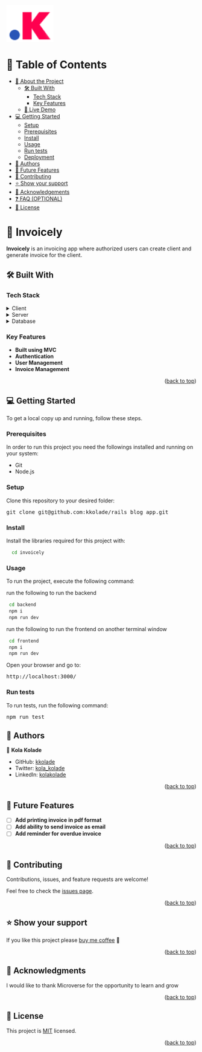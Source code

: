 <!-- TABLE OF CONTENTS -->
<img width="25%" src="./kolakolade_favicon.png ">

# 📗 Table of Contents

- [📖 About the Project](#about-project)
  - [🛠 Built With](#built-with)
    - [Tech Stack](#tech-stack)
    - [Key Features](#key-features)
  - [🚀 Live Demo](#live-demo)
- [💻 Getting Started](#getting-started)
  - [Setup](#setup)
  - [Prerequisites](#prerequisites)
  - [Install](#install)
  - [Usage](#usage)
  - [Run tests](#run-tests)
  - [Deployment](#triangular_flag_on_post-deployment)
- [👥 Authors](#authors)
- [🔭 Future Features](#future-features)
- [🤝 Contributing](#contributing)
- [⭐️ Show your support](#support)
- [🙏 Acknowledgements](#acknowledgements)
- [❓ FAQ (OPTIONAL)](#faq)
- [📝 License](#license)

<!-- PROJECT DESCRIPTION -->

# 📖 Invoicely <a name="about-project"></a>

**Invoicely** is an invoicing app where authorized users can create client and generate invoice for the client.

## 🛠 Built With <a name="built-with"></a>

### Tech Stack <a name="tech-stack"></a>

<details>
  <summary>Client</summary>
  <ul>
    <li><a href="https://react.dev/">React</a></li>
    <li><a href="https://reactrouter.com/">React Router</a></li>
    <li><a href="https://redux.js.org/">Redux</a></li>
    <li><a href="https://postcss.org/">PostCSS</a></li>
  </ul>
</details>
<details>
  <summary>Server</summary>
  <ul>
    <li><a href="https://nodejs.org/en">Node.js</a></li>
    <li><a href="https://expressjs.com/">Express</a></li>
  </ul>
</details>
<details>
  <summary>Database</summary>
  <ul>
    <li><a href="https://www.mongodb.com/">MongoDB</a></li>
    <li><a href="https://mongoosejs.com/">Mongoose</a></li>
  </ul>
</details>

<!-- Features -->

### Key Features <a name="key-features"></a>

- **Built using MVC**
- **Authentication**
- **User Management**
- **Invoice Management**

<p align="right">(<a href="#readme-top">back to top</a>)</p>

<!-- LIVE DEMO -->

<!-- GETTING STARTED -->

## 💻 Getting Started <a name="getting-started"></a>

To get a local copy up and running, follow these steps.

### Prerequisites

In order to run this project you need the followings installed and running on your system:

- Git
- Node.js

<!--
Example command:

```sh
 gem install rails
```
 -->

### Setup

Clone this repository to your desired folder:

<pre>git clone git@github.com:kkolade/rails_blog_app.git</pre>
<!--
Example commands:

```sh
  git git clone git@github.com:kkolade/invoicely.git
  cd blog
```
--->

### Install

Install the libraries required for this project with:

```sh
  cd invoicely
```

### Usage

To run the project, execute the following command:

run the following to run the backend

```sh
 cd backend
 npm i
 npm run dev
```

run the following to run the frontend on another terminal window

```sh
 cd frontend
 npm i
 npm run dev
```

Open your browser and go to:

<pre>http://localhost:3000/</pre>

### Run tests

To run tests, run the following command:

<pre>npm run test</pre>

<!--
Example command:

```sh
  bin/rails test test/models/article_test.rb
```
--->

<!-- AUTHORS -->

## 👥 Authors <a name="authors"></a>

👤 **Kola Kolade**

- GitHub: [kkolade](https://github.com/kkolade)
- Twitter: [kola_kolade](https://twitter.com/kola_kolade)
- LinkedIn: [kolakolade](https://linkedin.com/in/kolakolade)

<p align="right">(<a href="#readme-top">back to top</a>)</p>

<!-- FUTURE FEATURES -->

## 🔭 Future Features <a name="future-features"></a>

- [ ] **Add printing invoice in pdf format**
- [ ] **Add ability to send invoice as email**
- [ ] **Add reminder for overdue invoice**

<p align="right">(<a href="#readme-top">back to top</a>)</p>

<!-- CONTRIBUTING -->

## 🤝 Contributing <a name="contributing"></a>

Contributions, issues, and feature requests are welcome!

Feel free to check the [issues page](https://github.com/kkolade/invoicely/issues).

<p align="right">(<a href="#readme-top">back to top</a>)</p>

<!-- SUPPORT -->

## ⭐️ Show your support <a name="support"></a>

If you like this project please [buy me coffee](https://www.buymeacoffee.com/kolakolade) 🥤

<p align="right">(<a href="#readme-top">back to top</a>)</p>

<!-- ACKNOWLEDGEMENTS -->

## 🙏 Acknowledgments <a name="acknowledgements"></a>

I would like to thank Microverse for the opportunity to learn and grow

<p align="right">(<a href="#readme-top">back to top</a>)</p>

<!-- LICENSE -->

## 📝 License <a name="license"></a>

This project is [MIT](./LICENSE) licensed.

<p align="right">(<a href="#readme-top">back to top</a>)</p>
